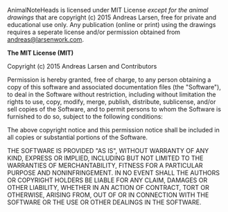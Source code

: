 AnimalNoteHeads is licensed under MIT License *except for the animal drawings* 
that are copyright (c) 2015 Andreas Larsen, free for private and educational 
use only. Any publication (online or print) using the drawings requires a seperate 
license and/or permission obtained from andreas@larsenwork.com.

**The MIT License (MIT)**

Copyright (c) 2015 Andreas Larsen and Contributors

Permission is hereby granted, free of charge, to any person obtaining a copy
of this software and associated documentation files (the "Software"), to deal
in the Software without restriction, including without limitation the rights
to use, copy, modify, merge, publish, distribute, sublicense, and/or sell
copies of the Software, and to permit persons to whom the Software is
furnished to do so, subject to the following conditions:

The above copyright notice and this permission notice shall be included in
all copies or substantial portions of the Software.

THE SOFTWARE IS PROVIDED "AS IS", WITHOUT WARRANTY OF ANY KIND, EXPRESS OR
IMPLIED, INCLUDING BUT NOT LIMITED TO THE WARRANTIES OF MERCHANTABILITY,
FITNESS FOR A PARTICULAR PURPOSE AND NONINFRINGEMENT. IN NO EVENT SHALL THE
AUTHORS OR COPYRIGHT HOLDERS BE LIABLE FOR ANY CLAIM, DAMAGES OR OTHER
LIABILITY, WHETHER IN AN ACTION OF CONTRACT, TORT OR OTHERWISE, ARISING FROM,
OUT OF OR IN CONNECTION WITH THE SOFTWARE OR THE USE OR OTHER DEALINGS IN
THE SOFTWARE.
